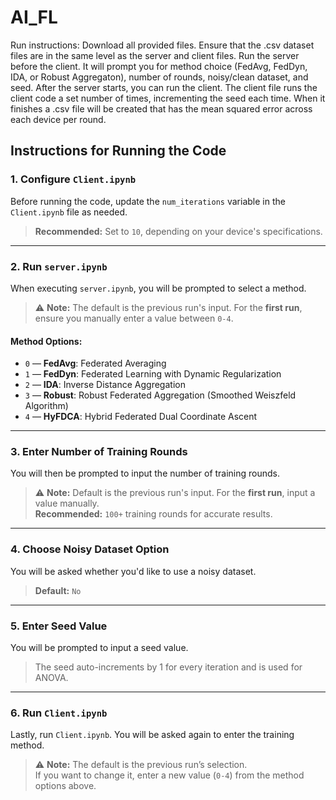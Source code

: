# AI_FL

Run instructions:
Download all provided files. Ensure that the .csv dataset files are in the same level as the server and client files. Run the server before the client. It will prompt you for method choice (FedAvg, FedDyn, IDA, or Robust Aggregaton), number of rounds, noisy/clean dataset, and seed. After the server starts, you can run the client. The client file runs the client code a set number of times, incrementing the seed each time. When it finishes a .csv file will be created that has the mean squared error across each device per round.

## Instructions for Running the Code

### 1. Configure `Client.ipynb`
Before running the code, update the `num_iterations` variable in the `Client.ipynb` file as needed.  
> **Recommended:** Set to `10`, depending on your device's specifications.

---

### 2. Run `server.ipynb`
When executing `server.ipynb`, you will be prompted to select a method.  

> ⚠️ **Note:** The default is the previous run's input. For the **first run**, ensure you manually enter a value between `0-4`.

#### Method Options:
- `0` — **FedAvg**: Federated Averaging  
- `1` — **FedDyn**: Federated Learning with Dynamic Regularization  
- `2` — **IDA**: Inverse Distance Aggregation  
- `3` — **Robust**: Robust Federated Aggregation (Smoothed Weiszfeld Algorithm)  
- `4` — **HyFDCA**: Hybrid Federated Dual Coordinate Ascent  

---

### 3. Enter Number of Training Rounds
You will then be prompted to input the number of training rounds.  

> ⚠️ **Note:** Default is the previous run's input. For the **first run**, input a value manually.  
> **Recommended:** `100+` training rounds for accurate results.

---

### 4. Choose Noisy Dataset Option
You will be asked whether you'd like to use a noisy dataset.  
> **Default:** `No`

---

### 5. Enter Seed Value
You will be prompted to input a seed value.  
> The seed auto-increments by 1 for every iteration and is used for ANOVA.

---

### 6. Run `Client.ipynb`
Lastly, run `Client.ipynb`. You will be asked again to enter the training method.  

> ⚠️ **Note:** The default is the previous run’s selection.  
> If you want to change it, enter a new value (`0-4`) from the method options above.
